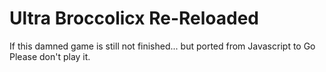 Ultra Broccolicx Re-Reloaded
============================

If this damned game is still not finished... but ported from Javascript to Go
Please don't play it.
